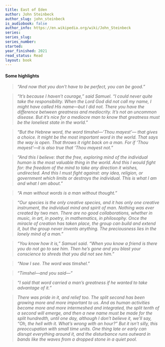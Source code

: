 ```yaml
---
title: East of Eden
author: John Steinbeck
author_slug: john_steinbeck
is_audiobook: false
author_info: https://en.wikipedia.org/wiki/John_Steinbeck
series: 
series_slug: 
series_number: 
started: 
year_finished: 2021
read_status: Read
layout: book
---
```



#### Some highlights

> *“And now that you don't have to be perfect, you can be good.”*

> *“It’s because I haven’t courage,” said Samuel. “I could never quite take the responsibility. When the Lord God did not call my name, I might have called His name—but I did not. There you have the difference between greatness and mediocrity. It’s not an uncommon disease. But it’s nice for a mediocre man to know that greatness must be the loneliest state in the world.”*

> *“But the Hebrew word, the word timshel—‘Thou mayest’— that gives a choice. It might be the most important word in the world. That says the way is open. That throws it right back on a man. For if ‘Thou mayest’—it is also true that ‘Thou mayest not.”*

> *“And this I believe: that the free, exploring mind of the individual human is the most valuable thing in the world. And this I would fight for: the freedom of the mind to take any direction it wishes, undirected. And this I must fight against: any idea, religion, or government which limits or destroys the individual. This is what I am and what I am about.”*

> *“A man without words is a man without thought.”*

> *“Our species is the only creative species, and it has only one creative instrument, the individual mind and spirit of man. Nothing was ever created by two men. There are no good collaborations, whether in music, in art, in poetry, in mathematics, in philosophy. Once the miracle of creation has taken place, the group can build and extend it, but the group never invents anything. The preciousness lies in the lonely mind of a man.”*

> *“You know how it is,” Samuel said. “When you know a friend is there you do not go to see him. Then he’s gone and you blast your conscience to shreds that you did not see him.”*

> *“Now I see. The word was timshel.”*

> *“Timshel—and you said—”*

> *“I said that word carried a man’s greatness if he wanted to take advantage of it.”*

> *There was pride in it, and relief too. The split second has been growing more and more important to us. And as human activities become more and more intermeshed and integrated, the split tenth of a second will emerge, and then a new name must be made for the split hundredth, until one day, although I don’t believe it, we’ll say, “Oh, the hell with it. What’s wrong with an hour?” But it isn’t silly, this preoccupation with small time units. One thing late or early can disrupt everything around it, and the disturbance runs outward in bands like the waves from a dropped stone in a quiet pool.*
